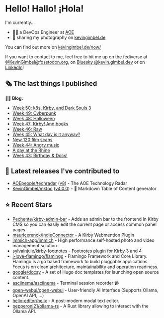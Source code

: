 # Hello! Hallo! ¡Hola!

I'm currently...
- 👨‍💻 a DevOps Engineer at [AOE](https://aoe.com)
- 📸 sharing my photography on [kevingimbel.de](https://kevingimbel.de/photography)

You can find out more on [kevingimbel.de/now/](https://kevingimbel.de/now/)

If you want to contact to me, feel free to hit me up on the fediverse at [@KevinGimbel@fosstodon.org](https://fosstodon.org/@KevinGimbel), on [Bluesky @kevin.gimbel.dev](https://bsky.app/profile/kevin.gimbel.dev) or on [LinkedIn](https://www.linkedin.com/in/kevingimbel/)!

## 🗞 The last things I published

🧑‍💻 **Blog:**

- [Week 50: k8s, Kirby, and Dark Souls 3](https://kevingimbel.de/blog/2024/11/week-50-k8s-kirby-and-dark-souls-3/)
- [Week 49: Cyberpunk](https://kevingimbel.de/blog/2024/11/week-49-cyberpunk/)
- [Week 48: Halloween](https://kevingimbel.de/blog/2024/11/week-48-halloween/)
- [Week 47: Kirby! And books](https://kevingimbel.de/blog/2024/10/week-47-kirby-and-books/)
- [Week 46: Raw](https://kevingimbel.de/blog/2024/10/week-46-raw/)
- [Week 45: What day is it anyway?](https://kevingimbel.de/blog/2024/10/week-45-what-day-is-it-anyway/)
- [New 120 film scans](https://kevingimbel.de/blog/2024/10/new-120-film-scans/)
- [Week 44: Angry music](https://kevingimbel.de/blog/2024/10/week-44-angry-music/)
- [A day at the Rhine](https://kevingimbel.de/blog/2024/10/a-day-at-the-rhine/)
- [Week 43: Birthday &amp;  Docs!](https://kevingimbel.de/blog/2024/09/week-43-birthday-docs/)

## 🔭 Latest releases I've contributed to

- [AOEpeople/techradar](https://github.com/AOEpeople/techradar) ([v8](https://github.com/AOEpeople/techradar/releases/tag/v8)) - The AOE Technology Radar
- [KevinGimbel/mktoc](https://github.com/KevinGimbel/mktoc) ([v4.0.0](https://github.com/KevinGimbel/mktoc/releases/tag/v4.0.0)) - 🦀 Markdown Table of Content generator

## ⭐ Recent Stars

- [Pechente/kirby-admin-bar](https://github.com/Pechente/kirby-admin-bar) - Adds an admin bar to the frontend in Kirby CMS so you can easily edit the current page or access common panel pages
- [mauricerenck/indieConnector](https://github.com/mauricerenck/indieConnector) - A Kirby Webmention Plugin
- [immich-app/immich](https://github.com/immich-app/immich) - High performance self-hosted photo and video management solution.
- [sylvainjule/kirby-footnotes](https://github.com/sylvainjule/kirby-footnotes) - Footnotes plugin for Kirby 3 and 4
- [i-love-flamingo/flamingo](https://github.com/i-love-flamingo/flamingo) - Flamingo Framework and Core Library. Flamingo is a go based framework to build pluggable applications. Focus is on clean architecture, maintainability and operation readiness.
- [google/docsy](https://github.com/google/docsy) - A set of Hugo doc templates for launching open source content.
- [asciinema/asciinema](https://github.com/asciinema/asciinema) - Terminal session recorder 📹
- [open-webui/open-webui](https://github.com/open-webui/open-webui) - User-friendly AI Interface (Supports Ollama, OpenAI API, ...)
- [helix-editor/helix](https://github.com/helix-editor/helix) - A post-modern modal text editor.
- [pepperoni21/ollama-rs](https://github.com/pepperoni21/ollama-rs) - A Rust library allowing to interact with the Ollama API.

